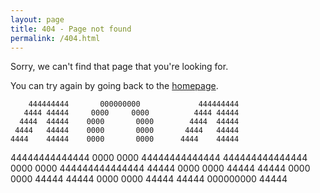 ```yaml
---
layout: page
title: 404 - Page not found
permalink: /404.html
---
```


Sorry, we can't find that page that you're looking for. 

You can try again by going back to the [homepage](http://www.daniellerch.me).

        444444444       000000000             444444444 
       4444 44444     0000     0000          4444 44444
      4444  44444    0000       0000        4444  44444
     4444   44444    0000       0000       4444   44444
    4444    44444    0000       0000      4444    44444
   44444444444444    0000       0000     44444444444444
  444444444444444    0000       0000    444444444444444
            44444    0000       0000              44444
            44444    0000       0000              44444
            44444     0000     0000               44444
            44444       000000000                 44444


<!--
[<img src="{{ site.baseurl }}/images/404.jpg" alt="Constructocat by https://github.com/jasoncostello" style="width: 400px;"/>]({{ site.baseurl }}/)
-->
